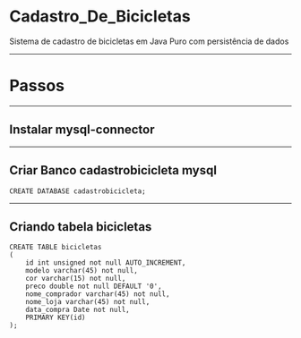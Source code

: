 # Cadastro_De_Bicicletas
Sistema de cadastro de bicicletas em Java Puro com persistência de dados
___

# Passos

---
## Instalar mysql-connector

---
## Criar Banco cadastrobicicleta mysql


~~~roomsql
CREATE DATABASE cadastrobicicleta;
~~~

---
## Criando tabela bicicletas

~~~roomsql
CREATE TABLE bicicletas
(
    id int unsigned not null AUTO_INCREMENT,
    modelo varchar(45) not null,
    cor varchar(15) not null,
    preco double not null DEFAULT '0',
    nome_comprador varchar(45) not null,
    nome_loja varchar(45) not null,
    data_compra Date not null,
    PRIMARY KEY(id)
);
~~~


